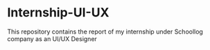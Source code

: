 # Internship-UI-UX
This repository contains the report of my internship under Schoollog company as an UI/UX Designer
